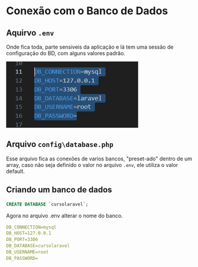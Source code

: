 # Conexão com o Banco de Dados

## Aquirvo `.env`

Onde fica toda, parte sensiveis da aplicação e lá tem uma sessão de configuração do BD, com alguns valores padrão.

![bd-env](/img/env_bd.png)

## Arquivo `config\database.php`

Esse arquivo fica as conexões de varios bancos, "preset-ado" dentro de um array, caso não seja definido o valor no arquivo `.env`, ele utiliza o valor default.

## Criando um banco de dados

```sql
CREATE DATABASE `cursolaravel`;
```

Agora no arquivo .env alterar o nome do banco.

```yaml
DB_CONNECTION=mysql
DB_HOST=127.0.0.1
DB_PORT=3306
DB_DATABASE=cursolaravel
DB_USERNAME=root
DB_PASSWORD=
```
